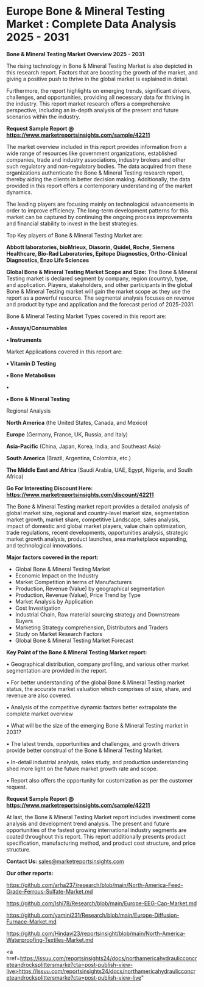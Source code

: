# Europe Bone & Mineral Testing Market : Complete Data Analysis 2025 - 2031

<Strong> Bone & Mineral Testing Market Overview 2025 - 2031</strong>

The rising technology in Bone & Mineral Testing Market is also depicted in this research report. Factors that are boosting the growth of the market, and giving a positive push to thrive in the global market is explained in detail.

Furthermore, the report highlights on emerging trends, significant drivers, challenges, and opportunities, providing all necessary data for thriving in the industry. This report market research offers a comprehensive perspective, including an in-depth analysis of the present and future scenarios within the industry.

<strong>Request Sample Report @ <a href=https://www.marketreportsinsights.com/sample/42211>https://www.marketreportsinsights.com/sample/42211</a></strong>

The market overview included in this report provides information from a wide range of resources like government organizations, established companies, trade and industry associations, industry brokers and other such regulatory and non-regulatory bodies. The data acquired from these organizations authenticate the Bone & Mineral Testing research report, thereby aiding the clients in better decision making. Additionally, the data provided in this report offers a contemporary understanding of the market dynamics.

The leading players are focusing mainly on technological advancements in order to improve efficiency. The long-term development patterns for this market can be captured by continuing the ongoing process improvements and financial stability to invest in the best strategies.

Top Key players of Bone & Mineral Testing Market are:

<strong>Abbott laboratories, bioMrieux, Diasorin, Quidel, Roche, Siemens Healthcare, Bio-Rad Laboratories, Epitope Diagnostics, Ortho-Clinical Diagnostics, Enzo Life Sciences</strong>

<strong><b>Global Bone & Mineral Testing Market Scope and Size:</b></strong>
The Bone & Mineral Testing market is declared segment by company, region (country), type, and application. Players, stakeholders, and other participants in the global Bone & Mineral Testing market will gain the market scope as they use the report as a powerful resource. The segmental analysis focuses on revenue and product by type and application and the forecast period of 2025-2031.

Bone & Mineral Testing Market Types covered in this report are:

<strong>•  Assays/Consumables

•  Instruments</strong>

Market Applications covered in this report are:

<strong>•  Vitamin D Testing

•  Bone Metabolism

•  

•  Bone & Mineral Testing</strong> 

Regional Analysis

<strong>North America</strong> (the United States, Canada, and Mexico)

<strong>Europe</strong> (Germany, France, UK, Russia, and Italy)

<strong>Asia-Pacific</strong> (China, Japan, Korea, India, and Southeast Asia)

<strong>South America</strong> (Brazil, Argentina, Colombia, etc.)

<strong>The Middle East and Africa</strong> (Saudi Arabia, UAE, Egypt, Nigeria, and South Africa)

<strong>Go For Interesting Discount Here: <a href=https://www.marketreportsinsights.com/discount/42211>https://www.marketreportsinsights.com/discount/42211</a></strong>

The Bone & Mineral Testing market report provides a detailed analysis of global market size, regional and country-level market size, segmentation market growth, market share, competitive Landscape, sales analysis, impact of domestic and global market players, value chain optimization, trade regulations, recent developments, opportunities analysis, strategic market growth analysis, product launches, area marketplace expanding, and technological innovations.

<strong><b>Major factors covered in the report:</b></strong>
<ul>
  <li>Global Bone & Mineral Testing Market </li>
  <li>Economic Impact on the Industry</li>
  <li>Market Competition in terms of Manufacturers</li>
  <li>Production, Revenue (Value) by geographical segmentation</li>
  <li>Production, Revenue (Value), Price Trend by Type</li>
  <li>Market Analysis by Application</li>
  <li>Cost Investigation</li>
  <li>Industrial Chain, Raw material sourcing strategy and Downstream Buyers</li>
  <li>Marketing Strategy comprehension, Distributors and Traders</li>
  <li>Study on Market Research Factors</li>
  <li>Global Bone & Mineral Testing Market Forecast</li>
</ul>

<strong><b>Key Point of the Bone & Mineral Testing Market report:</b></strong>

• Geographical distribution, company profiling, and various other market segmentation are provided in the report.

• For better understanding of the global Bone & Mineral Testing market status, the accurate market valuation which comprises of size, share, and revenue are also covered.

• Analysis of the competitive dynamic factors better extrapolate the complete market overview

• What will be the size of the emerging Bone & Mineral Testing market in 2031?

• The latest trends, opportunities and challenges, and growth drivers provide better construal of the Bone & Mineral Testing Market.

• In-detail industrial analysis, sales study, and production understanding shed more light on the future market growth rate and scope.

• Report also offers the opportunity for customization as per the customer request.

<strong>Request Sample Report @ <a href=https://www.marketreportsinsights.com/sample/42211>https://www.marketreportsinsights.com/sample/42211</a></strong>

At last, the Bone & Mineral Testing Market report includes investment come analysis and development trend analysis. The present and future opportunities of the fastest growing international industry segments are coated throughout this report. This report additionally presents product specification, manufacturing method, and product cost structure, and price structure.

<strong>Contact Us:</strong>
sales@marketreportsinsights.com

<strong>Our other reports:</strong>

<a href=https://github.com/arha237/research/blob/main/North-America-Feed-Grade-Ferrous-Sulfate-Market.md>https://github.com/arha237/research/blob/main/North-America-Feed-Grade-Ferrous-Sulfate-Market.md</a>

<a href=https://github.com/Ishi78/Research/blob/main/Europe-EEG-Cap-Market.md>https://github.com/Ishi78/Research/blob/main/Europe-EEG-Cap-Market.md</a>

<a href=https://github.com/yamini231/Research/blob/main/Europe-Diffusion-Furnace-Market.md>https://github.com/yamini231/Research/blob/main/Europe-Diffusion-Furnace-Market.md</a>

<a href=https://github.com/Hindavi23/reportsinsight/blob/main/North-America-Waterproofing-Textiles-Market.md>https://github.com/Hindavi23/reportsinsight/blob/main/North-America-Waterproofing-Textiles-Market.md</a>

<a href=https://issuu.com/reportsinsights24/docs/northamericahydraulicconcreteandrocksplittersmarke?cta=post-publish-view-live>https://issuu.com/reportsinsights24/docs/northamericahydraulicconcreteandrocksplittersmarke?cta=post-publish-view-live</a>"
